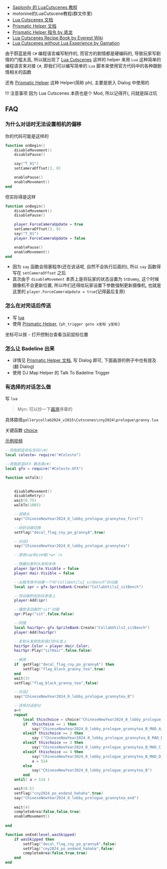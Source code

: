 * [Saplonily 的 LuaCutscenes 教程](https://sapcelestemod.netlify.app/extra_luacs/begin/)
* motonine的LuaCutscene教程(群文件里)
* [Lua Cutscenes 文档](https://maddie480.ovh/lua-cutscenes-documentation/modules/helper_functions.html)
* [Prismatic Helper 文档](https://github.com/l-Luna/PrismaticHelper/blob/master/DOCUMENTATION.md#cutscenes)
* [Prismatic Helper 指令 by 底龙](https://uddrg.notion.site/Text-Dialog-2737f4f27e6380419593c9bedbe01795#2737f4f27e6380788771c5a9a78c3a39)
* [Lua Cutscenes Recipe Book by Everest Wiki](https://github.com/EverestAPI/ModResources/wiki/Lua-Cutscenes-Recipe-Book)
* [Lua Cutscenes without Lua Experience by Gamation](https://medium.com/@crumpledmemes/lua-cutscenes-without-lua-experience-3c2d87804e20)

由于蔚蓝是用 `C#` 编程语言编写制作的, 而官方的剧情都是硬编码的, 导致玩家写剧情的门槛太高, 所以就出现了 [Lua Cutscenes](https://gamebanana.com/mods/53678) 这样的 helper 来用 `Lua` 这种简单的编程语言来对接 `C#`, 即我们可以编写简单的 `Lua` 脚本来使用官方代码中的各种跟剧情相关的函数

还有 [Prismatic Helper](https://github.com/l-Luna/PrismaticHelper/blob/master/DOCUMENTATION.md#cutscenes) 这种 Helper(简称 ph), 主要是嵌入 Dialog 中使用的

!!! 注意事项
    因为 Lua Cutscenes 本质也是个 Mod, 所以记得开(, 问就是踩过坑

## FAQ

### 为什么对话时无法设置相机的偏移

你的代码可能是这样的

```lua
function onBegin()
    disableMovement()
    disablePause()

    say("T_01")
    setCameraOffset(3, 0)

    enablePause()
    enableMovement()
end
```

但实际得是这样

```lua
function onBegin()
    disableMovement()
    disablePause()

    player.ForceCameraUpdate = true
    setCameraOffset(3, 0)
    say("T_01")
    player.ForceCameraUpdate = false

    enablePause()
    enableMovement()
end
```

* 因为 `say` 函数会阻塞程序(还在说话呢, 自然不会执行后面的), 所以 `say` 函数得写在 `setCameraOffset` 之后
* 其次由于 `disableMovement` 本质上是将玩家的状态设置为 `StDummy`, 这个时候摄像机不会更新位置, 所以咋们还得给玩家设置下参数强制更新摄像机, 也就是这里的 `player.ForceCameraUpdate = true`(记得最后复原)


### 怎么在对完话后传送

* 写 [lua](https://sapcelestemod.netlify.app/extra_luacs/reference/#teleportto)
* 使用 [Prismatic Helper](https://github.com/l-Luna/PrismaticHelper/blob/master/DOCUMENTATION.md#goto-x--0-y--0), `{ph_trigger goto x坐标 y坐标}`

坐标可以按 `~` 打开控制台查看当前鼠标位置

### 怎么让 Badeline 出来

* 详情见 [Prismatic Helper 文档](https://github.com/l-Luna/PrismaticHelper/blob/master/DOCUMENTATION.md#baddy_split-xoffset--0-yoffset--y-faceplayer--true), 写 Dialog 即可,  下面画游的例子中也有提及(翻 Dialog)
* 使用 DJ Map Helper 的 Talk To Badeline Trigger

### 有选择的对话怎么做

写 `lua`

> Myn: 可以抄一下[画游](https://gamebanana.com/mods/494348)序章的

具体路径`gallerycollab2024_v2015\Cutscenes\cny2024\prologue\granny.lua`

关键函数 [choice](https://sapcelestemod.netlify.app/extra_luacs/reference/#choice)

[示例视频](https://www.bilibili.com/video/BV17RsWeDE3Y/)

```lua
--获取蔚蓝命名空间(c#)
local celeste= require("#Celeste")

--获取蔚蓝GFX 静态类c#）
local gfx = require("#Celeste.GFX")

function onTalk()

    
    disableMovement()
    disableRetry()
    wait(0.75)
    walkTo(1805)

    --调镜头
    say("ChineseNewYear2024_0_lobby_prologue_grannytea_first")

    --奶奶动画切换
    setFlag("decal_flag_cny_po_grannyA",true)

    --对话1
    say("ChineseNewYear2024_0_lobby_prologue_grannytea")

    --感谢sap和zzm喵(•ω•`)o

    --隐藏玩家的头发和本体
    player.Sprite.Visible = false
    player.Hair.Visible = false

    --从精灵库中创建一个叫"CollabUtils2_sitBench”的动画
    local spr = gfx.SpriteBank:Create("CollabUtils2_sitBench")

    --将动画附加到玩家身上
    player:Add(spr)

    --播放该动画的"sit"动画
    spr:Play("sit",false,false)

    --同理
    local hairSpr= gfx.SpriteBank:Create("CollabUtils2_sitBench")
    player:Add(hairSpr)

    --复制头发颜色到我们的头发上
    hairSpr.Color = player.Hair.Color;
    hairSpr:Play("sitHair",false,false)
        
    --喝茶
    if  getFlag("decal_flag_cny_po_grannyA") then
        setFlag("flag_black_granny_tea",true)
    end
    wait(3)
    setFlag("flag_black_granny_tea",false)

    --对话2
    say("ChineseNewYear2024_0_lobby_prologue_grannytea_B")

    --选择对话部分
    a=0
    repeat
        local thischoice = choice("ChineseNewYear2024_0_lobby_prologue_grannytea_B_MAD_A","ChineseNewYear2024_0_lobby_prologue_grannytea_B_MAD_B","ChineseNewYear2024_0_lobby_prologue_grannytea_B_MAD_C","ChineseNewYear2024_0_lobby_prologue_grannytea_B_MAD_D")
        if  thischoice == 1 then            
            say("ChineseNewYear2024_0_lobby_prologue_grannytea_B_MAD_A_01")
        elseif thischoice == 2 then 
            say ("ChineseNewYear2024_0_lobby_prologue_grannytea_B_MAD_B_01")
        elseif thischoice == 3 then 
            say("ChineseNewYear2024_0_lobby_prologue_grannytea_B_MAD_C_01")
        elseif thischoice == 4 then 
            say("ChineseNewYear2024_0_lobby_prologue_grannytea_B_MAD_D_01")
            a = 514
        else
            say("ChineseNewYear2024_0_lobby_prologue_grannytea_B")
        end
    until( a > 114 )

    wait(0.5)
    setFlag("cny2024_po_endend_hahaha",true)
    say("ChineseNewYear2024_0_lobby_prologue_grannytea_end")
        
    wait(4)
    completeArea(false,false,true)
    enableMovement()
    
end

function onEnd(level,wasSkipped)
    if wasSkipped then
        setFlag("decal_flag_cny_po_grannyA",false)
        setFlag("cny2024_po_endend_hahaha",false)
        completeArea(false,true,true)
    end
end
```